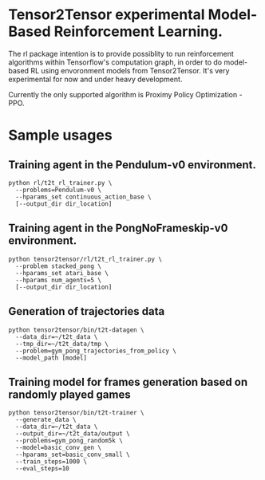 # Tensor2Tensor experimental Model-Based Reinforcement Learning.

The rl package intention is to provide possiblity to run reinforcement
algorithms within Tensorflow's computation graph, in order to do model-based
RL using envoronment models from Tensor2Tensor. It's very experimental
for now and under heavy development.

Currently the only supported algorithm is Proximy Policy Optimization - PPO.

# Sample usages

## Training agent in the Pendulum-v0 environment.

```
python rl/t2t_rl_trainer.py \
  --problems=Pendulum-v0 \
  --hparams_set continuous_action_base \
  [--output_dir dir_location]
```

## Training agent in the PongNoFrameskip-v0 environment.

```
python tensor2tensor/rl/t2t_rl_trainer.py \
  --problem stacked_pong \
  --hparams_set atari_base \
  --hparams num_agents=5 \
  [--output_dir dir_location]
```

## Generation of trajectories data

```
python tensor2tensor/bin/t2t-datagen \
  --data_dir=~/t2t_data \
  --tmp_dir=~/t2t_data/tmp \
  --problem=gym_pong_trajectories_from_policy \
  --model_path [model]
```

## Training model for frames generation based on randomly played games

```
python tensor2tensor/bin/t2t-trainer \
  --generate_data \
  --data_dir=~/t2t_data \
  --output_dir=~/t2t_data/output \
  --problems=gym_pong_random5k \
  --model=basic_conv_gen \
  --hparams_set=basic_conv_small \
  --train_steps=1000 \
  --eval_steps=10
```
